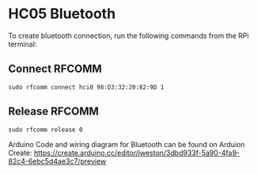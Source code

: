 # HC05 Bluetooth
To create bluetooth connection, run the following commands from the RPi terminal:

## Connect RFCOMM
`sudo rfcomm connect hci0 98:D3:32:20:82:9D 1`

## Release RFCOMM
`sudo rfcomm release 0`

Arduino Code and wiring diagram for Bluetooth can be found on Arduion Create: https://create.arduino.cc/editor/jweston/3dbd933f-5a90-4fa9-82c4-6ebc5d4ae3c7/preview

